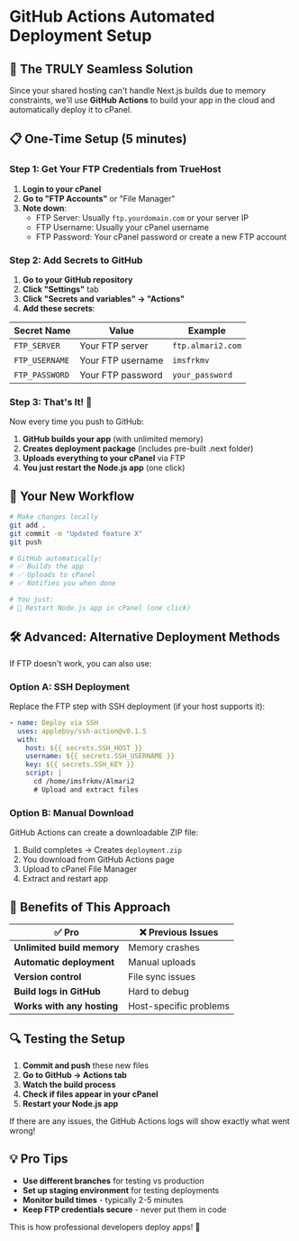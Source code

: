 # GitHub Actions Automated Deployment Setup

## 🚀 The TRULY Seamless Solution

Since your shared hosting can't handle Next.js builds due to memory constraints, we'll use **GitHub Actions** to build your app in the cloud and automatically deploy it to cPanel.

## 📋 One-Time Setup (5 minutes)

### Step 1: Get Your FTP Credentials from TrueHost

1. **Login to your cPanel**
2. **Go to "FTP Accounts"** or "File Manager"
3. **Note down**:
   - FTP Server: Usually `ftp.yourdomain.com` or your server IP
   - FTP Username: Usually your cPanel username
   - FTP Password: Your cPanel password or create a new FTP account

### Step 2: Add Secrets to GitHub

1. **Go to your GitHub repository**
2. **Click "Settings"** tab
3. **Click "Secrets and variables" → "Actions"**
4. **Add these secrets**:

| Secret Name | Value | Example |
|-------------|-------|---------|
| `FTP_SERVER` | Your FTP server | `ftp.almari2.com` |
| `FTP_USERNAME` | Your FTP username | `imsfrkmv` |
| `FTP_PASSWORD` | Your FTP password | `your_password` |

### Step 3: That's It! 🎉

Now every time you push to GitHub:

1. **GitHub builds your app** (with unlimited memory)
2. **Creates deployment package** (includes pre-built .next folder)
3. **Uploads everything to your cPanel** via FTP
4. **You just restart the Node.js app** (one click)

## 🔄 Your New Workflow

```bash
# Make changes locally
git add .
git commit -m "Updated feature X"
git push

# GitHub automatically:
# ✅ Builds the app
# ✅ Uploads to cPanel
# ✅ Notifies you when done

# You just:
# 🔄 Restart Node.js app in cPanel (one click)
```

## 🛠️ Advanced: Alternative Deployment Methods

If FTP doesn't work, you can also use:

### Option A: SSH Deployment
Replace the FTP step with SSH deployment (if your host supports it):

```yaml
- name: Deploy via SSH
  uses: appleboy/ssh-action@v0.1.5
  with:
    host: ${{ secrets.SSH_HOST }}
    username: ${{ secrets.SSH_USERNAME }}
    key: ${{ secrets.SSH_KEY }}
    script: |
      cd /home/imsfrkmv/Almari2
      # Upload and extract files
```

### Option B: Manual Download
GitHub Actions can create a downloadable ZIP file:
1. Build completes → Creates `deployment.zip`
2. You download from GitHub Actions page
3. Upload to cPanel File Manager
4. Extract and restart app

## 🎯 Benefits of This Approach

| ✅ Pro | ❌ Previous Issues |
|--------|-------------------|
| **Unlimited build memory** | Memory crashes |
| **Automatic deployment** | Manual uploads |
| **Version control** | File sync issues |
| **Build logs in GitHub** | Hard to debug |
| **Works with any hosting** | Host-specific problems |

## 🔍 Testing the Setup

1. **Commit and push** these new files
2. **Go to GitHub → Actions tab**
3. **Watch the build process**
4. **Check if files appear in your cPanel**
5. **Restart your Node.js app**

If there are any issues, the GitHub Actions logs will show exactly what went wrong!

## 💡 Pro Tips

- **Use different branches** for testing vs production
- **Set up staging environment** for testing deployments
- **Monitor build times** - typically 2-5 minutes
- **Keep FTP credentials secure** - never put them in code

This is how professional developers deploy apps! 🚀